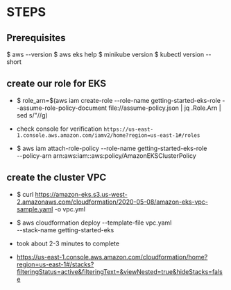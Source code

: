 # STEPS

## Prerequisites

$ aws --version
$ aws eks help
$ minikube version
$ kubectl version --short

## create our role for EKS

- $ role_arn=$(aws iam create-role --role-name getting-started-eks-role --assume-role-policy-document file://assume-policy.json | jq .Role.Arn | sed s/\"//g)

- check console for verification `https://us-east-1.console.aws.amazon.com/iamv2/home?region=us-east-1#/roles`

- $ aws iam attach-role-policy --role-name getting-started-eks-role \
--policy-arn arn:aws:iam::aws:policy/AmazonEKSClusterPolicy

## create the cluster VPC

- $ curl https://amazon-eks.s3.us-west-2.amazonaws.com/cloudformation/2020-05-08/amazon-eks-vpc-sample.yaml -o vpc.yml

- $ aws cloudformation deploy --template-file vpc.yaml \
--stack-name getting-started-eks

- took about 2-3 minutes to complete

- https://us-east-1.console.aws.amazon.com/cloudformation/home?region=us-east-1#/stacks?filteringStatus=active&filteringText=&viewNested=true&hideStacks=false